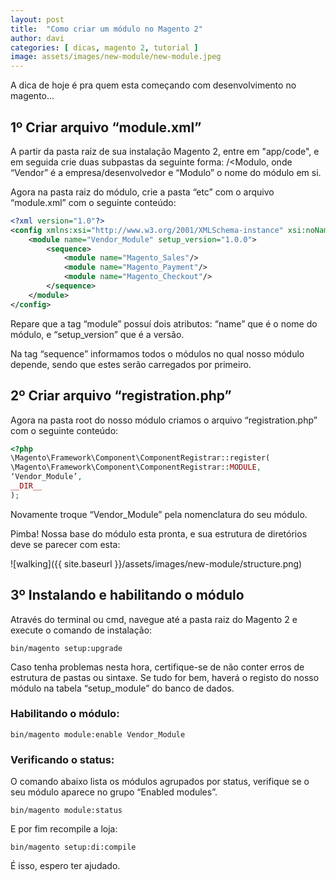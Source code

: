 ```yaml
---
layout: post
title:  "Como criar um módulo no Magento 2"
author: davi
categories: [ dicas, magento 2, tutorial ]
image: assets/images/new-module/new-module.jpeg
---
```

A dica de hoje é pra quem esta começando com desenvolvimento no magento... 
## 1º Criar arquivo “module.xml”
A partir da pasta raiz de sua instalação Magento 2, entre em "app/code", e em seguida crie duas subpastas da seguinte forma: <Vendor>/<Modulo, onde “Vendor” é a empresa/desenvolvedor e “Modulo” o nome do módulo em si.

Agora na pasta raiz do módulo, crie a pasta “etc” com o arquivo “module.xml” com o seguinte conteúdo:


```xml
<?xml version="1.0"?>
<config xmlns:xsi="http://www.w3.org/2001/XMLSchema-instance" xsi:noNamespaceSchemaLocation="../../../../../lib/internal/Magento/Framework/Module/etc/module.xsd">
    <module name="Vendor_Module" setup_version="1.0.0">
        <sequence>
            <module name="Magento_Sales"/>
            <module name="Magento_Payment"/>
            <module name="Magento_Checkout"/>
        </sequence>
    </module>
</config>
```

Repare que a tag “module” possuí dois atributos: “name” que é o nome do módulo, e “setup_version” que é a versão.

Na tag “sequence” informamos todos o módulos no qual nosso módulo depende, sendo que estes serão carregados por primeiro.

## 2º Criar arquivo “registration.php”

Agora na pasta root do nosso módulo criamos o arquivo “registration.php” com o seguinte conteúdo:

```php
<?php
\Magento\Framework\Component\ComponentRegistrar::register(
\Magento\Framework\Component\ComponentRegistrar::MODULE,
‘Vendor_Module’,
__DIR__
);
```

Novamente troque “Vendor_Module” pela nomenclatura do seu módulo.

Pimba! Nossa base do módulo esta pronta, e sua estrutura de diretórios deve se parecer com esta:

![walking]({{ site.baseurl }}/assets/images/new-module/structure.png)

## 3º Instalando e habilitando o módulo

Através do terminal ou cmd, navegue até a pasta raiz do Magento 2 e execute o comando de instalação:

```shell
bin/magento setup:upgrade
```

Caso tenha problemas nesta hora, certifique-se de não conter erros de estrutura de pastas ou sintaxe.
Se tudo for bem, haverá o registo do nosso módulo na tabela “setup_module” do banco de dados.

### Habilitando o módulo:
```shell
bin/magento module:enable Vendor_Module
```

### Verificando o status:
O comando abaixo lista os módulos agrupados por status, verifique se o seu módulo aparece no grupo “Enabled modules”.
```shell
bin/magento module:status
```

E por fim recompile a loja:
```shell
bin/magento setup:di:compile
```
É isso, espero ter ajudado.